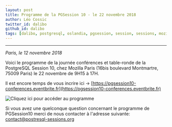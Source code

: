 ```yaml
---
layout: post
title: Programme de la PGSession 10 - le 22 novembre 2018
author: Léo Cossic
twitter_id: dalibo
github_id: dalibo
tags: [dalibo, postgresql, oslandia, pgsession, session, sessions, mozilla, conferences, conférences, table, ronde]
---
```


---

*Paris, le 12 novembre 2018*

Voici le programme de la journée conférences et table-ronde de la PostgreSQL Session 10, chez Mozilla Paris (16bis boulevard Montmartre, 75009 Paris) le 22 novembre de 9H15 à 17H.

<!--MORE-->
Il est encore temps de vous incrire ici -> [https://pgsession10-conferences.eventbrite.fr](https://pgsession10-conferences.eventbrite.fr)

![Cliquez ici pour accéder au programme](https://github.com/dalibo/blog/blob/gh-pages/img/programme.png?raw=true)

Si vous avez une quelconque question concernant le programme de PGSession10 merci de nous contacter à l'adresse suivante: [contact@postresql-sessions.org](mailto:contact@postresql-sessions.org)
